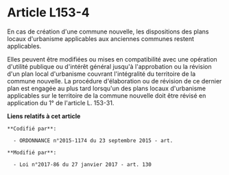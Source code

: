 # Article L153-4

En cas de création d'une commune nouvelle, les dispositions des plans locaux d'urbanisme applicables aux anciennes communes
restent applicables.

Elles peuvent être modifiées ou mises en compatibilité avec une opération d'utilité publique ou d'intérêt général jusqu'à
l'approbation ou la révision d'un plan local d'urbanisme couvrant l'intégralité du territoire de la commune nouvelle. La
procédure d'élaboration ou de révision de ce dernier plan est engagée au plus tard lorsqu'un des plans locaux d'urbanisme
applicables sur le territoire de la commune nouvelle doit être révisé en application du 1° de l'article L. 153-31.

**Liens relatifs à cet article**

	**Codifié par**:

	  - ORDONNANCE n°2015-1174 du 23 septembre 2015 - art.

	**Modifié par**:

	  - Loi n°2017-86 du 27 janvier 2017 - art. 130
